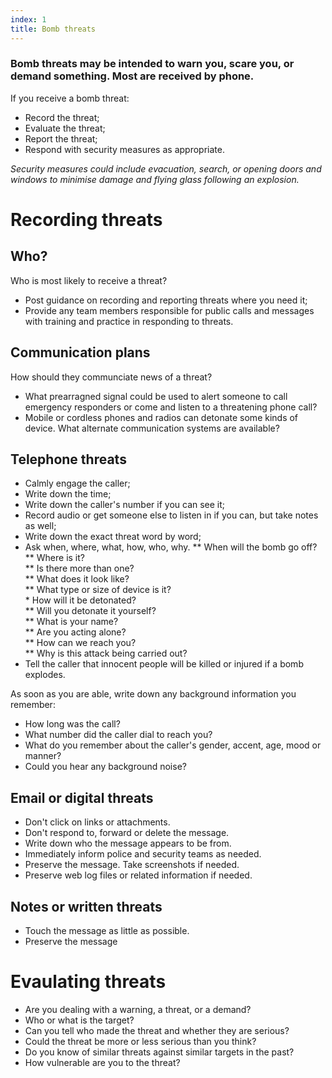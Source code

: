 ```yaml
---
index: 1
title: Bomb threats
---
```

### Bomb threats may be intended to warn you, scare you, or demand something. Most are received by phone. 

If you receive a bomb threat: 

* Record the threat;
* Evaluate the threat;
* Report the threat; 
* Respond with security measures as appropriate.

*Security measures could include evacuation, search, or opening doors and windows to minimise damage and flying glass following an explosion.*

# Recording threats

## Who? 

Who is most likely to receive a threat? 
 
* Post guidance on recording and reporting threats where you need it;
* Provide any team members responsible for public calls and messages with training and practice in responding to threats. 

## Communication plans

How should they communciate news of a threat?  

* What prearragned signal could be used to alert someone to call emergency responders or come and listen to a threatening phone call?
* Mobile or cordless phones and radios can detonate some kinds of device. What alternate communication systems are available? 

## Telephone threats

* Calmly engage the caller;
* Write down the time; 
* Write down the caller's number if you can see it;
* Record audio or get someone else to listen in if you can, but take notes as well;
* Write down the exact threat word by word; 
* Ask when, where, what, how, who, why. 
		** When will the bomb go off?  
		** Where is it?  
		** Is there more than one?  
		** What does it look like?  
		** What type or size of device is it?  
		* How will it be detonated?  
		** Will you detonate it yourself?  
		** What is your name?  
		** Are you acting alone?  
		** How can we reach you?  
		** Why is this attack being carried out?  
* Tell the caller that innocent people will be killed or injured if a bomb explodes.  

As soon as you are able, write down any background information you remember: 

* How long was the call?
* What number did the caller dial to reach you?  
* What do you remember about the caller's gender, accent, age, mood or manner? 
* Could you hear any background noise? 

## Email or digital threats 

* Don't click on links or attachments. 
* Don't respond to, forward or delete the message.  
* Write down who the message appears to be from. 
* Immediately inform police and security teams as needed. 
* Preserve the message. Take screenshots if needed. 
* Preserve web log files or related information if needed. 

## Notes or written threats 

* Touch the message as little as possible.
* Preserve the message

# Evaulating threats

* Are you dealing with a warning, a threat, or a demand? 
* Who or what is the target? 
* Can you tell who made the threat and whether they are serious? 
* Could the threat be more or less serious than you think?  
* Do you know of similar threats against similar targets in the past? 
* How vulnerable are you to the threat?
